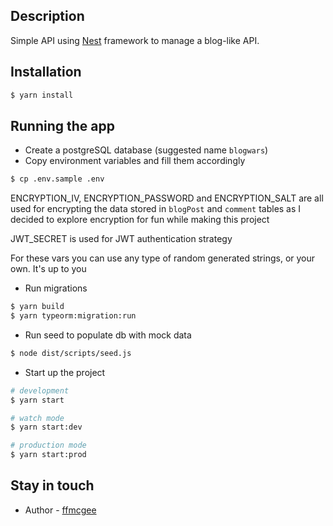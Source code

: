 ## Description

Simple API using [Nest](https://github.com/nestjs/nest) framework to manage a blog-like API.

## Installation

```bash
$ yarn install
```

## Running the app
- Create a postgreSQL database (suggested name `blogwars`)
- Copy environment variables and fill them accordingly

```bash
$ cp .env.sample .env
```

ENCRYPTION_IV, ENCRYPTION_PASSWORD and ENCRYPTION_SALT are all used for encrypting the data stored in `blogPost` and `comment` tables as I decided to explore encryption for fun while making this project

JWT_SECRET is used for JWT authentication strategy

For these vars you can use any type of random generated strings, or your own. It's up to you

- Run migrations

```bash
$ yarn build
$ yarn typeorm:migration:run
```

- Run seed to populate db with mock data
```bash
$ node dist/scripts/seed.js 
```

- Start up the project

```bash
# development
$ yarn start

# watch mode
$ yarn start:dev

# production mode
$ yarn start:prod
```

## Stay in touch
- Author - [ffmcgee](https://github.com/jc992)